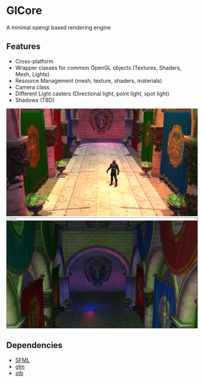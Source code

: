 # GlCore
A minimal opengl based rendering engine  

## Features
* Cross-platform
* Wrapper classes for common OpenGL objects (Textures, Shaders, Mesh, Lights)
* Resource Management (mesh, texture, shaders, materials)
* Camera class
* Different Light casters (Directional light, point light, spot light)
* Shadows (TBD)

![screenshot1](https://raw.githubusercontent.com/pulkitjuneja/GlCore/master/Assets/Screenshots/scr4.png)
![screenshot1](https://raw.githubusercontent.com/pulkitjuneja/GlCore/master/Assets/Screenshots/scr3.png)

## Dependencies
* [SFML](https://github.com/SFML/SFML) 
* [glm](https://github.com/g-truc/glm) 
* [stb](https://github.com/nothings/stb) 


